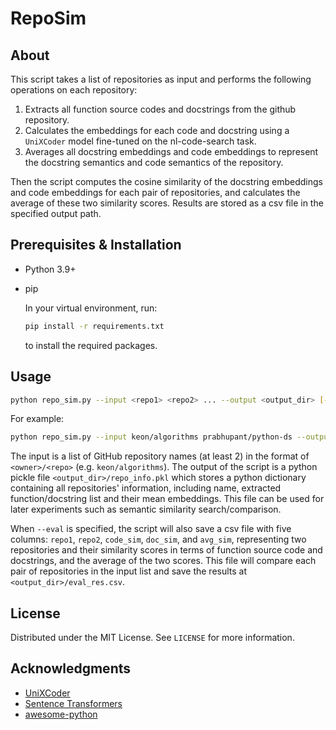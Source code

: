 # RepoSim

## About

This script takes a list of repositories as input and performs the following operations on each repository:

1. Extracts all function source codes and docstrings from the github repository.
2. Calculates the embeddings for each code and docstring using a `UniXCoder` model fine-tuned on the nl-code-search task.
3. Averages all docstring embeddings and code embeddings to represent the docstring semantics and code semantics of the repository.

Then the script computes the cosine similarity of the docstring embeddings and code embeddings for each pair of repositories, and calculates the average of these two similarity scores. Results are stored as a csv file in the specified output path.

## Prerequisites & Installation

* Python 3.9+

* pip

    In your virtual environment, run:

    ```sh
    pip install -r requirements.txt
    ```

    to install the required packages.

## Usage

```sh
python repo_sim.py --input <repo1> <repo2> ... --output <output_dir> [--eval]
```

For example:

```sh
python repo_sim.py --input keon/algorithms prabhupant/python-ds --output ./
```

The input is a list of GitHub repository names (at least 2) in the format of `<owner>/<repo>` (e.g. `keon/algorithms`). The output of the script is a python pickle file `<output_dir>/repo_info.pkl` which stores a python dictionary containing all repositories' information, including name, extracted function/docstring list and their mean embeddings. This file can be used for later experiments such as semantic similarity search/comparison.

When `--eval` is specified, the script will also save a csv file with five columns: `repo1`, `repo2`, `code_sim`, `doc_sim`, and `avg_sim`, representing two repositories and their similarity scores in terms of function source code and docstrings, and the average of the two scores. This file will compare each pair of repositories in the input list and save the results at `<output_dir>/eval_res.csv`.

## License

Distributed under the MIT License. See `LICENSE` for more information.

## Acknowledgments

* [UniXCoder](https://arxiv.org/abs/2203.03850)
* [Sentence Transformers](https://www.sbert.net/)
* [awesome-python](https://github.com/vinta/awesome-python/)
